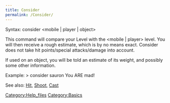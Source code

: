 ```yaml
---
title: Consider
permalink: /Consider/
---
```


Syntax: consider \<mobile \| player \| object\>

This command will compare your Level with the \<mobile \| player\>
level. You will then receive a rough estimate, which is by no means
exact. Consider does not take hit points/special attacks/damage into
account.

If used on an object, you will be told an estimate of its weight, and
possibly some other information.

Example: \> consider sauron You ARE mad!

See also: [Hit](Hit "wikilink"), [Shoot](Shoot "wikilink"),
[Cast](Cast "wikilink")

[Category:Help_files](Category:Help_files "wikilink")
[Category:Basics](Category:Basics "wikilink")